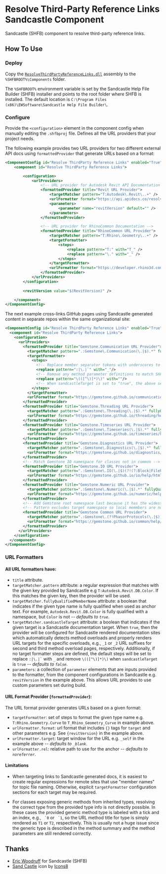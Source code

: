 # Resolve Third-Party Reference Links Sandcastle Component

Sandcastle (SHFB) component to resolve third-party reference links.


## How To Use

### Deploy

Copy the [`ResolveThirdPartyReferenceLinks.dll`](https://github.com/ritchiecarroll/ResolveThirdPartyReferenceLinks/releases) assembly to the `%SHFBROOT%\Components` folder.

The `%SHFBROOT%` environment variable is set by the Sandcastle Help File Builder (SHFB) installer and points to the root folder where SHFB is installed. The default location is `C:\Program Files (x86)\EWSoftware\Sandcastle Help File Builder\`.

### Configure

Provide the `<configuration>` element in the component config when manually editing the `.shfbproj` file. Defines  all the URL providers that your project needs.

The following example provides two URL providers for two different external API docs using `formattedProvider` that generate URLs based on a format:
```xml
<ComponentConfig id="Resolve ThirdParty Reference Links" enabled="True">
    <component id="Resolve ThirdParty Reference Links">

        <configuration>
            <urlProviders>
                <!-- URL provider for Autodesk Revit API Documentation -->
                <formattedProvider title="Revit URL Provider">
                    <targetMatcher pattern="T:Autodesk\.Revit\..+" />
                    <urlFormatter format="https://api.apidocs.co/resolve/revit/{revitVersion}/?asset_id={target}" />
                    <parameters>
                        <parameter name="revitVersion" default="" />
                    </parameters>
                </formattedProvider>

                <!-- URL provider for RhinoCommon Documentation -->
                <formattedProvider title="RhinoCommon URL Provider">
                    <targetMatcher pattern="T:Rhino\.Geometry\..+" />
                    <targetFormatter>
                        <steps>
                            <replace pattern="T:" with="T_" />
                            <replace pattern="\." with="_" />
                        </steps>
                    </targetFormatter>
                    <urlFormatter format="https://developer.rhino3d.com/api/RhinoCommon/html/{target}.htm" />
                </formattedProvider>
            </urlProviders>
        </configuration>
        
        <revitVersion value="$(RevitVersion)" />

    </component>
</ComponentConfig>
```

The next example cross-links GitHub pages using Sandcastle generated content in separate repos within the same organizational site:
```xml
<ComponentConfig id="Resolve ThirdParty Reference Links" enabled="True">
  <component id="Resolve ThirdParty Reference Links">
    <configuration>
      <urlProviders>
        <formattedProvider title="Gemstone.Communication URL Provider">
          <targetMatcher pattern=".:Gemstone\.Communication(\.|$).*" fullyQualifiedMemberName="false"/>
          <targetFormatter>
            <steps>
              <!-- Replace member separator tokens with underscores to match SHFB URL targets -->
              <replace pattern=":|\.|`" with="_"/>
              <!-- Remove any method parameter definitions to match SHFB URL targets -->
              <replace pattern="\(([^\)]*)\)" with=""/>
              <!-- When sandcastleTarget is set to "true", the above settings are the default -->
            </steps>
          </targetFormatter>
          <urlFormatter format="https://gemstone.github.io/communication/help/html/{target}.htm" target="_self"/>
        </formattedProvider>
        <formattedProvider title="Gemstone.Threading URL Provider">
          <targetMatcher pattern=".:Gemstone\.Threading(\.|$).*" fullyQualifiedMemberName="false" sandcastleTarget="true"/>
          <urlFormatter format="https://gemstone.github.io/threading/help/html/{target}.htm" target="_self"/>
        </formattedProvider>
        <formattedProvider title="Gemstone.Timeseries URL Provider">
          <targetMatcher pattern=".:Gemstone\.Timeseries(\.|$).*" fullyQualifiedMemberName="false" sandcastleTarget="true"/>
          <urlFormatter format="https://gemstone.github.io/timeseries/help/html/{target}.htm" target="_self"/>
        </formattedProvider>
        <formattedProvider title="Gemstone.Diagnostics URL Provider">
          <targetMatcher pattern=".:Gemstone\.Diagnostics(\.|$).*" fullyQualifiedMemberName="false" sandcastleTarget="true"/>
          <urlFormatter format="https://gemstone.github.io/diagnostics/help/html/{target}.htm" target="_self"/>
        </formattedProvider>
        <!-- Match Gemstone IO namespace for classes not in common -->
        <formattedProvider title="Gemstone.IO URL Provider">
          <targetMatcher pattern=".:Gemstone\.IO(\.|$)(?!(?:Block|FilePath|Parsing\.I?Binary|Parsing\.Boolean|Parsing\.ISupportBinary|Parsing\.StringParser)).*" fullyQualifiedMemberName="false" sandcastleTarget="true"/>
          <urlFormatter format="https://gemstone.github.io/io/help/html/{target}.htm" target="_self"/>
        </formattedProvider>
        <formattedProvider title="Gemstone.Numeric URL Provider">
          <targetMatcher pattern=".:Gemstone\.Numeric(\.|$).*" fullyQualifiedMemberName="false" sandcastleTarget="true"/>
          <urlFormatter format="https://gemstone.github.io/numeric/help/html/{target}.htm" target="_self"/>
        </formattedProvider>
        <!-- Add Gemstone root namespace last because it has the widest match criteria -->
        <!-- Pattern excludes target namespace so local memmbers are not redirected to common -->
        <formattedProvider title="Gemstone Common URL Provider">
          <targetMatcher pattern=".:Gemstone\.(?!PhasorProtocols(\.|$)).*" fullyQualifiedMemberName="false" sandcastleTarget="true"/>
          <urlFormatter format="https://gemstone.github.io/common/help/html/{target}.htm" target="_self"/>
        </formattedProvider>
      </urlProviders>
    </configuration>
  </component>
</ComponentConfig>
```

### URL Formatters

#### All URL formatters have:

* `title` attribute.
* `targetMatcher.pattern` attribute: a regular expression that matches with the given key provided by Sandcastle e.g `T:Autodesk.Revit.DB.Color`. If this matches the given key, then the provider will be used.
* `targetMatcher.fullyQualifiedMemberName` attribute: a boolean that indicates if the given type name is fully qualified when used as anchor text. For example, `Autodesk.Revit.DB.Color` is fully qualified with a namespace, but `Color` is not -- _defaults to `true`_.
* `targetMatcher.sandcastleTarget` attribute: a boolean that indicates if the given target is a Sandcastle documentation target. When `true`, then the provider will be configured for Sandcastle rendered documentation sites which automatically detects method overloads and properly renders URL targets for the specific overloads, e.g., `_1` or `_2` URL suffixes for second and third method overload pages, respectively. Additionally, if no target formatter steps are defined, the default steps will be set to replace `` :|\.|` `` with `_` and remove `\(([^\)]*)\)` when `sandcastleTarget` is `true` -- _defaults to `false`_.
* `parameters`: a collection of `parameter` elements that are inputs provided to the formatter, from the component configurations in Sandcastle e.g. `revitVersion` in the example above. This allows URL provides to use custom parameters set during build.


#### URL Format Provider (`formattedProvider`):

The URL format provider generates URLs based on a given format:

* `targetFormatter`: set of steps to format the given type name e.g. `T:Rhino.Geometry.Curve` to `T_Rhino_Geometry_Curve` in example above.
* `urlFormatter.format`: url format that includes `{}` tags for `target` and other parameters e.g. See `{revitVersion}` in the example above.
* `urlFormatter.target`: target window for the URL e.g. `_self` in the example above -- _defaults to `_blank`_.
* `urlFormatter.rel`: relative path to use for the anchor -- _defaults to `noreferrer`_.

 #### Limitations

* When targeting links to Sandcastle generated docs, it is easiest to create regular expressions for remote sites that use "member names" for topic file naming. Otherwise, explicit `targetFormatter` configuration sections for each target may be required.

* For classes exposing generic methods from inherited types, resolving the correct type from the provided type info is not directly possible. In these cases the provided generic method type is labeled with a tick and an index, e.g., `` `0`` or `` `1``, so the URL method title for type is simply rendered as `T1` or `T2`, respectively. This is usually not a huge issue since the generic type is described in the method summary and the method parameters are still rendered correctly.

## Thanks

- [Eric Woodruff](https://github.com/EWSoftware/SHFB) for Sandcastle (SHFB)
- [Sand Castle](https://icons8.com/icon/Y8hpNo5KuUdv/sand-castle) icon by [Icons8](https://icons8.com)
